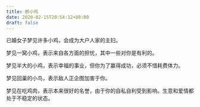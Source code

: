 ```yaml
---
title: 孵小鸡
date: 2020-02-15T20:54:12+08:00
draft: false
---
```


已婚女子梦见许多小鸡，会成为大户人家的主妇。


梦见一窝小鸡，表示来自各方面的担忧，其中一些对你是有利的。


梦见半大的小鸡，表示幸福的事业，但你为了赢得成功，必须不惜耗费体力。


梦见回巢的小鸟，表示敌人正企图加害于你。


梦见在吃鸡肉，表示本来很好的名誉，由于你的自私自利受到影响。生意和爱情都处于不稳定的状态。